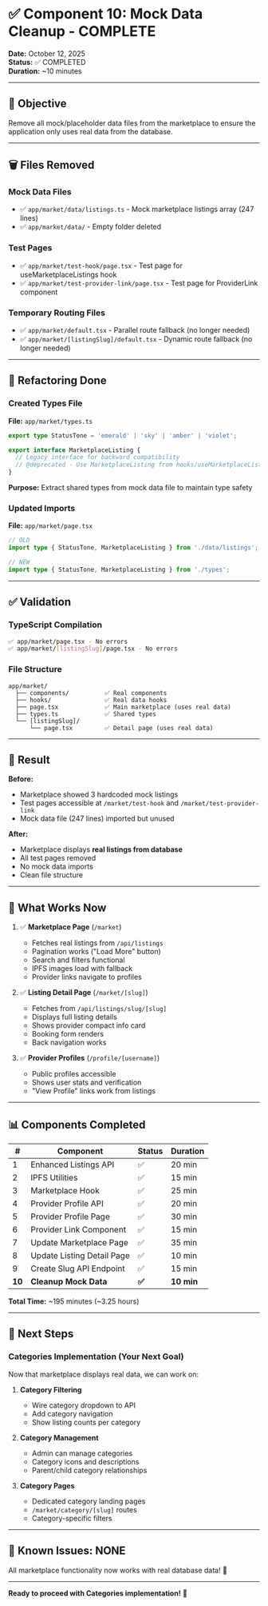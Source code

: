 # ✅ Component 10: Mock Data Cleanup - COMPLETE

**Date:** October 12, 2025  
**Status:** ✅ COMPLETED  
**Duration:** ~10 minutes

---

## 🎯 Objective

Remove all mock/placeholder data files from the marketplace to ensure the application only uses real data from the database.

---

## 🗑️ Files Removed

### **Mock Data Files**
- ✅ `app/market/data/listings.ts` - Mock marketplace listings array (247 lines)
- ✅ `app/market/data/` - Empty folder deleted

### **Test Pages**
- ✅ `app/market/test-hook/page.tsx` - Test page for useMarketplaceListings hook
- ✅ `app/market/test-provider-link/page.tsx` - Test page for ProviderLink component

### **Temporary Routing Files**
- ✅ `app/market/default.tsx` - Parallel route fallback (no longer needed)
- ✅ `app/market/[listingSlug]/default.tsx` - Dynamic route fallback (no longer needed)

---

## 🔧 Refactoring Done

### **Created Types File**
**File:** `app/market/types.ts`

```typescript
export type StatusTone = 'emerald' | 'sky' | 'amber' | 'violet';

export interface MarketplaceListing {
  // Legacy interface for backward compatibility
  // @deprecated - Use MarketplaceListing from hooks/useMarketplaceListings
}
```

**Purpose:** Extract shared types from mock data file to maintain type safety

### **Updated Imports**
**File:** `app/market/page.tsx`

```typescript
// OLD
import type { StatusTone, MarketplaceListing } from './data/listings';

// NEW
import type { StatusTone, MarketplaceListing } from './types';
```

---

## ✅ Validation

### **TypeScript Compilation**
```bash
✅ app/market/page.tsx - No errors
✅ app/market/[listingSlug]/page.tsx - No errors
```

### **File Structure**
```
app/market/
  ├── components/          ✅ Real components
  ├── hooks/               ✅ Real data hooks
  ├── page.tsx             ✅ Main marketplace (uses real data)
  ├── types.ts             ✅ Shared types
  └── [listingSlug]/
      └── page.tsx         ✅ Detail page (uses real data)
```

---

## 🎉 Result

**Before:**
- Marketplace showed 3 hardcoded mock listings
- Test pages accessible at `/market/test-hook` and `/market/test-provider-link`
- Mock data file (247 lines) imported but unused

**After:**
- Marketplace displays **real listings from database**
- All test pages removed
- No mock data imports
- Clean file structure

---

## 🚀 What Works Now

1. ✅ **Marketplace Page** (`/market`)
   - Fetches real listings from `/api/listings`
   - Pagination works ("Load More" button)
   - Search and filters functional
   - IPFS images load with fallback
   - Provider links navigate to profiles

2. ✅ **Listing Detail Page** (`/market/[slug]`)
   - Fetches from `/api/listings/slug/[slug]`
   - Displays full listing details
   - Shows provider compact info card
   - Booking form renders
   - Back navigation works

3. ✅ **Provider Profiles** (`/profile/[username]`)
   - Public profiles accessible
   - Shows user stats and verification
   - "View Profile" links work from listings

---

## 📊 Components Completed

| # | Component | Status | Duration |
|---|-----------|--------|----------|
| 1 | Enhanced Listings API | ✅ | 20 min |
| 2 | IPFS Utilities | ✅ | 15 min |
| 3 | Marketplace Hook | ✅ | 25 min |
| 4 | Provider Profile API | ✅ | 20 min |
| 5 | Provider Profile Page | ✅ | 30 min |
| 6 | Provider Link Component | ✅ | 15 min |
| 7 | Update Marketplace Page | ✅ | 35 min |
| 8 | Update Listing Detail Page | ✅ | 10 min |
| 9 | Create Slug API Endpoint | ✅ | 15 min |
| **10** | **Cleanup Mock Data** | **✅** | **10 min** |

**Total Time:** ~195 minutes (~3.25 hours)

---

## 🎯 Next Steps

### **Categories Implementation** (Your Next Goal)
Now that marketplace displays real data, we can work on:

1. **Category Filtering**
   - Wire category dropdown to API
   - Add category navigation
   - Show listing counts per category

2. **Category Management**
   - Admin can manage categories
   - Category icons and descriptions
   - Parent/child category relationships

3. **Category Pages**
   - Dedicated category landing pages
   - `/market/category/[slug]` routes
   - Category-specific filters

---

## 🐛 Known Issues: NONE

All marketplace functionality now works with real database data! 🎉

---

**Ready to proceed with Categories implementation!** 🚀
